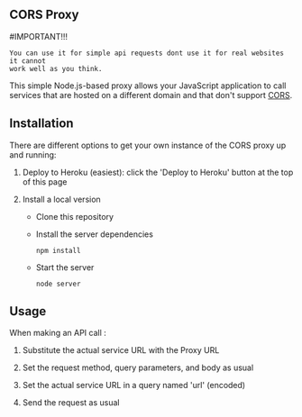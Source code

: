 ## CORS Proxy

#IMPORTANT!!!
``` 
You can use it for simple api requests dont use it for real websites it cannot 
work well as you think.
```

This simple Node.js-based proxy allows your JavaScript application to call services that are hosted on a different domain and that don't support [CORS](http://en.wikipedia.org/wiki/Cross-origin_resource_sharing). 

## Installation

There are different options to get your own instance of the CORS proxy up and running:

1. Deploy to Heroku (easiest): click the 'Deploy to Heroku' button at the top of this page

1. Install a local version
    - Clone this repository
    - Install the server dependencies
    
        ```
        npm install
        ```
    
    - Start the server
         
         ```
         node server
         ```

## Usage

When making an API call :

1. Substitute the actual service URL with the Proxy URL 

1. Set the request method, query parameters, and body as usual

1. Set the actual service URL in a query named 'url' (encoded) 

1. Send the request as usual